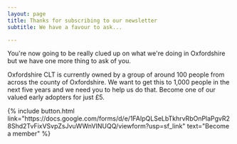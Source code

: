 ```yaml
---
layout: page
title: Thanks for subscribing to our newsletter
subtitle: We have a favour to ask...

---
```

You're now going to be really clued up on what we're doing in Oxfordshire but we have one more thing to ask of you.

Oxfordshire CLT is currently owned by a group of around 100 people from across the county of Oxfordshire. We want to get this to 1,000 people in the next five years and we need you to help us do that. Become one of our valued early adopters for just £5.
<p>
{% include button.html link="https://docs.google.com/forms/d/e/1FAIpQLSeLbTkhrvRbOnPlaPgvR28Shd2TvFixVSvpZsJvuWWnVINUQQ/viewform?usp=sf_link" text="Become a member" %}

</p>